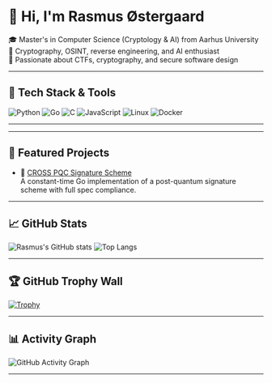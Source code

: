 # 👋 Hi, I'm Rasmus Østergaard

🎓 Master's in Computer Science (Cryptology & AI) from Aarhus University  
🔐 Cryptography, OSINT, reverse engineering, and AI enthusiast  
🧠 Passionate about CTFs, cryptography, and secure software design

---

## 🧰 Tech Stack & Tools

![Python](https://img.shields.io/badge/-Python-3776AB?style=flat&logo=python&logoColor=white)
![Go](https://img.shields.io/badge/-Go-00ADD8?style=flat&logo=go&logoColor=white)
![C](https://img.shields.io/badge/-C-00ADD8?style=flat&logo=c&logoColor=white)
![JavaScript](https://img.shields.io/badge/-JavaScript-F7DF1E?style=flat&logo=javascript&logoColor=black)
![Linux](https://img.shields.io/badge/-Linux-FCC624?style=flat&logo=linux&logoColor=black)
![Docker](https://img.shields.io/badge/-Docker-2496ED?style=flat&logo=docker&logoColor=white)

---
---
## 🚀 Featured Projects

- 🔐 [CROSS PQC Signature Scheme](https://github.com/rasmus3650/CROSS-Go)  
  A constant-time Go implementation of a post-quantum signature scheme with full spec compliance.
---

## 📈 GitHub Stats

![Rasmus's GitHub stats](https://github-readme-stats.vercel.app/api?username=rasmus3650&show_icons=true&theme=tokyonight)
![Top Langs](https://github-readme-stats.vercel.app/api/top-langs/?username=rasmus3650&layout=compact&theme=tokyonight)

---

## 🏆 GitHub Trophy Wall

[![Trophy](https://github-profile-trophy.vercel.app/?username=rasmus3650&theme=tokyonight&no-frame=true&margin-w=10)](https://github.com/ryo-ma/github-profile-trophy)

---

## 📊 Activity Graph

![GitHub Activity Graph](https://github-readme-activity-graph.vercel.app/graph?username=rasmus3650&theme=github-compact&custom_title=Rasmus%20Østergaard's%20Contribution%20Graph)

---
